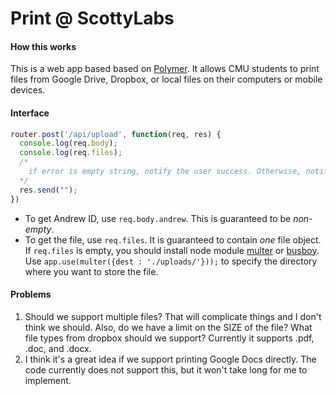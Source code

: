 Print @ ScottyLabs
==================
#### How this works
This is a web app based based on [Polymer](www.polymer-project.org). It allows CMU students to print files from Google Drive, Dropbox, or local files on their computers or mobile devices.
#### Interface
```javascript
router.post('/api/upload', function(req, res) {
  console.log(req.body);
  console.log(req.files);
  /*
    if error is empty string, notify the user success. Otherwise, notify failure
  */
  res.send("");
})
```
- To get Andrew ID, use `req.body.andrew`. This is guaranteed to be *non-empty*.
- To get the file, use `req.files`. It is guaranteed to contain *one* file object. If `req.files` is empty, you should install node module [multer](https://github.com/expressjs/multer) or [busboy](https://github.com/mscdex/busboy). Use `app.use(multer({dest : './uploads/'}));` to specify the directory where you want to store the file.
#### Problems
1. Should we support multiple files? That will complicate things and I don't think we should. Also, do we have a limit on the SIZE of the file? What file types from dropbox should we support? Currently it supports .pdf, .doc, and .docx.
2. I think it's a great idea if we support printing Google Docs directly. The code currently does not support this, but it won't take long for me to implement.
